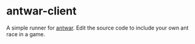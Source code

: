 antwar-client
=============

A simple runner for [antwar](https://github.com/KaptajnKold/antwar). Edit the source code to include your own ant race in a game.
